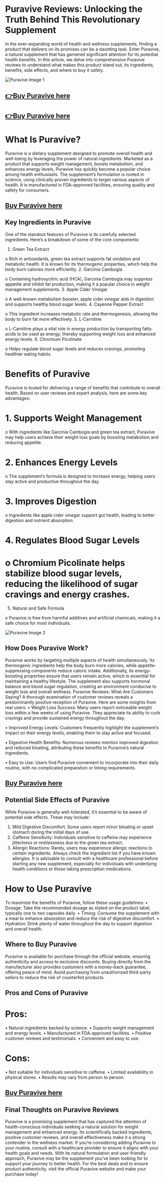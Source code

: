 # Puravive Reviews: Unlocking the Truth Behind This Revolutionary Supplement

In the ever-expanding world of health and wellness supplements, finding a product that delivers on its promises can be a daunting task. Enter Puravive, a natural supplement that has garnered significant attention for its potential health benefits. In this article, we delve into comprehensive Puravive reviews to understand what makes this product stand out, its ingredients, benefits, side effects, and where to buy it safely.

![Puravive Image 1](https://github.com/user-attachments/assets/9e779f6e-3908-44ff-b733-e06f65b30477)  

## [👉Buy Puravive here](https://tinyurl.com/bdev4nn2)
## [👉Buy Puravive here](https://tinyurl.com/bdev4nn2)

# What Is Puravive?
Puravive is a dietary supplement designed to promote overall health and well-being by leveraging the power of natural ingredients. Marketed as a product that supports weight management, boosts metabolism, and enhances energy levels, Puravive has quickly become a popular choice among health enthusiasts.
The supplement’s formulation is rooted in science, using clinically proven ingredients to target various aspects of health. It is manufactured in FDA-approved facilities, ensuring quality and safety for consumers.

## [Buy Puravive here](https://tinyurl.com/bdev4nn2)


## Key Ingredients in Puravive
One of the standout features of Puravive is its carefully selected ingredients. Here’s a breakdown of some of the core components:
1.	Green Tea Extract

o	Rich in antioxidants, green tea extract supports fat oxidation and metabolic health. It is known for its thermogenic properties, which help the body burn calories more efficiently.
2.	Garcinia Cambogia

o	Containing hydroxycitric acid (HCA), Garcinia Cambogia may suppress appetite and inhibit fat production, making it a popular choice in weight management supplements.
3.	Apple Cider Vinegar

o	A well-known metabolism booster, apple cider vinegar aids in digestion and supports healthy blood sugar levels.
4.	Cayenne Pepper Extract

o	This ingredient increases metabolic rate and thermogenesis, allowing the body to burn fat more effectively.
5.	L-Carnitine

o	L-Carnitine plays a vital role in energy production by transporting fatty acids to be used as energy, thereby supporting weight loss and enhanced energy levels.
6.	Chromium Picolinate

o	Helps regulate blood sugar levels and reduces cravings, promoting healthier eating habits.
# Benefits of Puravive
Puravive is touted for delivering a range of benefits that contribute to overall health. Based on user reviews and expert analysis, here are some key advantages:
# 1.	Supports Weight Management


o	With ingredients like Garcinia Cambogia and green tea extract, Puravive may help users achieve their weight loss goals by boosting metabolism and reducing appetite.
# 2.	Enhances Energy Levels

o	The supplement’s formula is designed to increase energy, helping users stay active and productive throughout the day.
# 3.	Improves Digestion

o	Ingredients like apple cider vinegar support gut health, leading to better digestion and nutrient absorption.
# 4.	Regulates Blood Sugar Levels


# o	Chromium Picolinate helps stabilize blood sugar levels, reducing the likelihood of sugar cravings and energy crashes.
5.	Natural and Safe Formula


o	Puravive is free from harmful additives and artificial chemicals, making it a safe choice for most individuals.

![Puravive Image 2](https://github.com/user-attachments/assets/a5db1d0c-dfcf-4274-b189-06d5f644ddbc)  

## How Does Puravive Work?

Puravive works by targeting multiple aspects of health simultaneously. Its thermogenic ingredients help the body burn more calories, while appetite-suppressing components reduce caloric intake. Additionally, its energy-boosting properties ensure that users remain active, which is essential for maintaining a healthy lifestyle.
The supplement also supports hormonal balance and blood sugar regulation, creating an environment conducive to weight loss and overall wellness.
Puravive Reviews: What Are Customers Saying?
A thorough examination of customer reviews reveals a predominantly positive reception of Puravive. Here are some insights from real users:
•	Weight Loss Success: Many users report noticeable weight loss within a few weeks of using Puravive. They appreciate its ability to curb cravings and provide sustained energy throughout the day.

•	Improved Energy Levels: Customers frequently highlight the supplement’s impact on their energy levels, enabling them to stay active and focused.

•	Digestive Health Benefits: Numerous reviews mention improved digestion and reduced bloating, attributing these benefits to Puravive’s natural ingredients.

•	Easy to Use: Users find Puravive convenient to incorporate into their daily routine, with no complicated preparation or timing requirements.

## [Buy Puravive here](https://tinyurl.com/bdev4nn2)


## Potential Side Effects of Puravive
While Puravive is generally well-tolerated, it’s essential to be aware of potential side effects. These may include:
1.	Mild Digestive Discomfort: Some users report minor bloating or upset stomach during the initial days of use.
2.	Caffeine Sensitivity: Individuals sensitive to caffeine may experience jitteriness or restlessness due to the green tea extract.
3.	Allergic Reactions: Rarely, users may experience allergic reactions to certain ingredients. Always check the ingredient list if you have known allergies.
It is advisable to consult with a healthcare professional before starting any new supplement, especially for individuals with underlying health conditions or those taking prescription medications.
# How to Use Puravive
To maximize the benefits of Puravive, follow these usage guidelines:
•	Dosage: Take the recommended dosage as stated on the product label, typically one to two capsules daily.
•	Timing: Consume the supplement with a meal to enhance absorption and reduce the risk of digestive discomfort.
•	Hydration: Drink plenty of water throughout the day to support digestion and overall health.

## Where to Buy Puravive
Puravive is available for purchase through the official website, ensuring authenticity and access to exclusive discounts. Buying directly from the manufacturer also provides customers with a money-back guarantee, offering peace of mind.
Avoid purchasing from unauthorized third-party sellers to reduce the risk of counterfeit products.
## Pros and Cons of Puravive
# Pros:
•	Natural ingredients backed by science.
•	Supports weight management and energy levels.
•	Manufactured in FDA-approved facilities.
•	Positive customer reviews and testimonials.
•	Convenient and easy to use.
# Cons:
•	Not suitable for individuals sensitive to caffeine.
•	Limited availability in physical stores.
•	Results may vary from person to person.
## [Buy Puravive here](https://tinyurl.com/bdev4nn2)
## Final Thoughts on Puravive Reviews
Puravive is a promising supplement that has captured the attention of health-conscious individuals seeking a natural solution for weight management and enhanced energy. Its scientifically backed ingredients, positive customer reviews, and overall effectiveness make it a strong contender in the wellness market.
If you’re considering adding Puravive to your routine, consult with a healthcare provider to ensure it aligns with your health goals and needs. With its natural formulation and user-friendly approach, Puravive may be the supplement you’ve been looking for to support your journey to better health.
For the best deals and to ensure product authenticity, visit the official Puravive website and make your purchase today!

